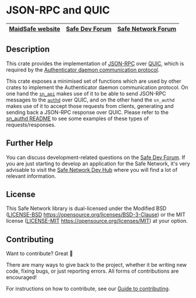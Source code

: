 # JSON-RPC and QUIC

| [MaidSafe website](https://maidsafe.net) | [Safe Dev Forum](https://forum.safedev.org) | [Safe Network Forum](https://safenetforum.org) |
|:----------------------------------------:|:-------------------------------------------:|:----------------------------------------------:|

## Description

This crate provides the implementation of [JSON-RPC](https://www.jsonrpc.org/) over [QUIC](https://en.wikipedia.org/wiki/QUIC), which is required by the [Authenticator daemon communication protocol](https://github.com/maidsafe/sn_authd).

This crate exposes a minimised set of functions which are used by other crates to implement the Authenticator daemon communication protocol. On one hand the [`sn_api`](https://github.com/maidsafe/sn_api) makes use of it to be able to send JSON-RPC messages to the [`authd`](https://github.com/maidsafe/sn_authd) over QUIC, and on the other hand the `sn_authd` makes use of it to accept those requests from clients, generating and sending back a JSON-RPC response over QUIC. Please refer to the [sn_authd README](https://github.com/maidsafe/sn_authd/blob/master/README.md) to see some examples of these types of requests/responses.

## Further Help

You can discuss development-related questions on the [Safe Dev Forum](https://forum.safedev.org/).
If you are just starting to develop an application for the Safe Network, it's very advisable to visit the [Safe Network Dev Hub](https://hub.safedev.org) where you will find a lot of relevant information.

## License

This Safe Network library is dual-licensed under the Modified BSD ([LICENSE-BSD](LICENSE-BSD) https://opensource.org/licenses/BSD-3-Clause) or the MIT license ([LICENSE-MIT](LICENSE-MIT) https://opensource.org/licenses/MIT) at your option.

## Contributing

Want to contribute? Great :tada:

There are many ways to give back to the project, whether it be writing new code, fixing bugs, or just reporting errors. All forms of contributions are encouraged!

For instructions on how to contribute, see our [Guide to contributing](https://github.com/maidsafe/QA/blob/master/CONTRIBUTING.md).
